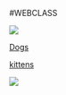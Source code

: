 #WEBCLASS
 <html>
    <body>
      <p><img src=https://static01.nyt.com/images/2016/08/10/science/10tb-dogsperm01/10tb-dogsperm01-superJumbo.jpg></p>
      <p><a href=https://www.google.com.hk/search?q=dogs&safe=strict&source=lnms&tbm=isch&sa=X&ved=0ahUKEwjKjarDqPXVAhVX72MKHed-CJoQ_AUICigB&biw=1920&bih=1033#imgrc=msLrI_PyGwGYEM:>Dogs</a>
      </p>
      <p><a href=https://www.google.com.hk/search?q=cats&safe=strict&source=lnms&tbm=isch&sa=X&ved=0ahUKEwjXwZCIrPXVAhVJ5GMKHaalDb0Q_AUICigB&biw=1920&bih=1065>kittens</a>
      <p><img src=http://www.petful.com/wp-content/uploads/2010/11/4139526046_bfa9b1935a_b.jpg>
      </p>
      </body>
    </html>

